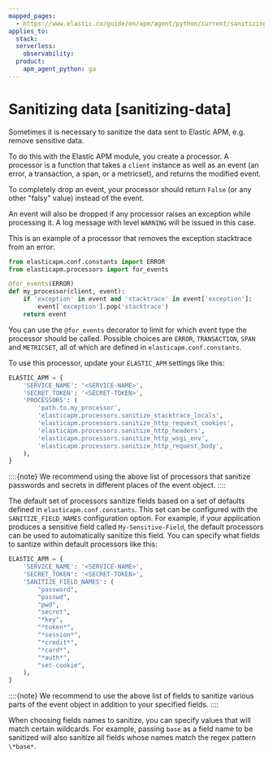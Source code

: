 ```yaml
---
mapped_pages:
  - https://www.elastic.co/guide/en/apm/agent/python/current/sanitizing-data.html
applies_to:
  stack:
  serverless:
    observability:
  product:
    apm_agent_python: ga
---
```


# Sanitizing data [sanitizing-data]

Sometimes it is necessary to sanitize the data sent to Elastic APM, e.g. remove sensitive data.

To do this with the Elastic APM module, you create a processor. A processor is a function that takes a `client` instance as well as an event (an error, a transaction, a span, or a metricset), and returns the modified event.

To completely drop an event, your processor should return `False` (or any other "falsy" value) instead of the event.

An event will also be dropped if any processor raises an exception while processing it. A log message with level `WARNING` will be issued in this case.

This is an example of a processor that removes the exception stacktrace from an error:

```python
from elasticapm.conf.constants import ERROR
from elasticapm.processors import for_events

@for_events(ERROR)
def my_processor(client, event):
    if 'exception' in event and 'stacktrace' in event['exception']:
        event['exception'].pop('stacktrace')
    return event
```

You can use the `@for_events` decorator to limit for which event type the processor should be called. Possible choices are `ERROR`, `TRANSACTION`, `SPAN` and `METRICSET`, all of which are defined in `elasticapm.conf.constants`.

To use this processor, update your `ELASTIC_APM` settings like this:

```python
ELASTIC_APM = {
    'SERVICE_NAME': '<SERVICE-NAME>',
    'SECRET_TOKEN': '<SECRET-TOKEN>',
    'PROCESSORS': (
        'path.to.my_processor',
        'elasticapm.processors.sanitize_stacktrace_locals',
        'elasticapm.processors.sanitize_http_request_cookies',
        'elasticapm.processors.sanitize_http_headers',
        'elasticapm.processors.sanitize_http_wsgi_env',
        'elasticapm.processors.sanitize_http_request_body',
    ),
}
```

::::{note}
We recommend using the above list of processors that sanitize passwords and secrets in different places of the event object.
::::


The default set of processors sanitize fields based on a set of defaults defined in `elasticapm.conf.constants`. This set can be configured with the `SANITIZE_FIELD_NAMES` configuration option. For example, if your application produces a sensitive field called `My-Sensitive-Field`, the default processors can be used to automatically sanitize this field. You can specify what fields to santize within default processors like this:

```python
ELASTIC_APM = {
    'SERVICE_NAME': '<SERVICE-NAME>',
    'SECRET_TOKEN': '<SECRET-TOKEN>',
    'SANITIZE_FIELD_NAMES': (
        "password",
        "passwd",
        "pwd",
        "secret",
        "*key",
        "*token*",
        "*session*",
        "*credit*",
        "*card*",
        "*auth*",
        "set-cookie",
    ),
}
```

::::{note}
We recommend to use the above list of fields to sanitize various parts of the event object in addition to your specified fields.
::::


When choosing fields names to sanitize, you can specify values that will match certain wildcards. For example, passing `base` as a field name to be sanitized will also sanitize all fields whose names match the regex pattern `\*base*`.

